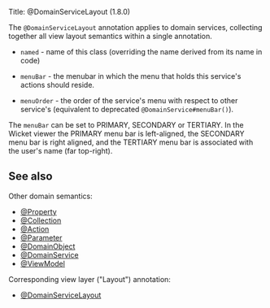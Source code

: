 Title: @DomainServiceLayout (1.8.0)

[//]: # (content copied to _user-guide_xxx)

The `@DomainServiceLayout` annotation applies to domain services, collecting together all view layout semantics
within a single annotation.

* `named` - name of this class (overriding the name derived from its name in code)

* `menuBar` - the menubar in which the menu that holds this service's actions should reside.

* `menuOrder` - the order of the service's menu with respect to other service's (equivalent to deprecated `@DomainService#menuBar()`).

The `menuBar` can be set to PRIMARY, SECONDARY or TERTIARY.  In the Wicket viewer the PRIMARY menu bar is left-aligned,
the SECONDARY menu bar is right aligned, and the TERTIARY menu bar is associated with the user's name (far top-right).

## See also

Other domain semantics:

* [@Property](./Property.html)
* [@Collection](./Collection.html)
* [@Action](./Action.html)
* [@Parameter](./Parameter.html)
* [@DomainObject](./DomainObject.html)
* [@DomainService](./DomainService.html)
* [@ViewModel](./ViewModel.html)

Corresponding view layer ("Layout") annotation:

* [@DomainServiceLayout](./DomainServiceLayout.html)

